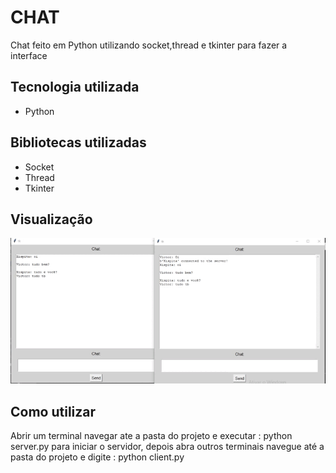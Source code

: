 # CHAT
Chat feito em Python utilizando socket,thread e tkinter para fazer a interface

## Tecnologia utilizada 
<ul>
  <li>Python</li>
</ul>

## Bibliotecas utilizadas
<ul>
  <li>Socket</li>
  <li>Thread</li>
  <li>Tkinter</li>
</ul>

## Visualização

<img src="Video_1657468314.gif">

## Como utilizar

<p>Abrir um terminal navegar ate a pasta do projeto e executar : python server.py para iniciar o servidor, depois abra outros terminais navegue até a pasta do projeto e digite : python client.py </p>
